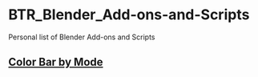 # BTR_Blender_Add-ons-and-Scripts
Personal list of Blender Add-ons and Scripts

## [Color Bar by Mode](https://github.com/Barrunterio/ColorBar-by-Mode)
